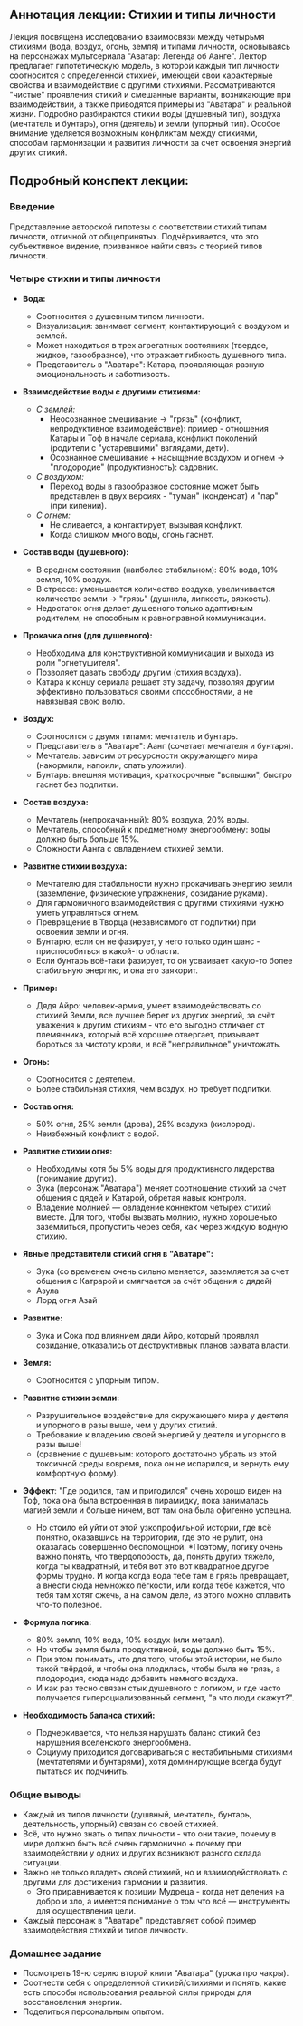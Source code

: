 ## Аннотация лекции: Стихии и типы личности

Лекция посвящена исследованию взаимосвязи между четырьмя стихиями (вода, воздух, огонь, земля) и типами личности, основываясь на персонажах мультсериала "Аватар: Легенда об Аанге". Лектор предлагает гипотетическую модель, в которой каждый тип личности соотносится с определенной стихией, имеющей свои характерные свойства и взаимодействие с другими стихиями.  Рассматриваются "чистые" проявления стихий и смешанные варианты, возникающие при взаимодействии, а также приводятся примеры из "Аватара" и реальной жизни. Подробно разбираются стихии воды (душевный тип), воздуха (мечтатель и бунтарь), огня (деятель) и земли (упорный тип).  Особое внимание уделяется возможным конфликтам между стихиями, способам гармонизации и развития личности за счет освоения энергий других стихий.

## Подробный конспект лекции:

### Введение

Представление авторской гипотезы о соответствии стихий типам личности, отличной от общепринятых. Подчёркивается, что это субъективное видение, призванное найти связь с теорией типов личности.

### Четыре стихии и типы личности

*   **Вода:**
    *   Соотносится с душевным типом личности.
    *   Визуализация: занимает сегмент, контактирующий с воздухом и землей.
    *   Может находиться в трех агрегатных состояниях (твердое, жидкое, газообразное), что отражает гибкость душевного типа.
    *   Представитель в "Аватаре": Катара, проявляющая разную эмоциональность и заботливость.

*   **Взаимодействие воды с другими стихиями:**
    *   *С землей:*
        *   Неосознанное смешивание -> "грязь" (конфликт, непродуктивное взаимодействие): пример - отношения Катары и Тоф в начале сериала, конфликт поколений (родители с "устаревшими" взглядами, дети).
        *   Осознанное смешивание + насыщение воздухом и огнем -> "плодородие" (продуктивность):  садовник.
    *   *С воздухом:*
        *   Переход воды в газообразное состояние может быть представлен в двух версиях - "туман" (конденсат) и "пар" (при кипении).
    *   *С огнем:*
        *   Не сливается, а контактирует, вызывая конфликт.
        *   Когда слишком много воды, огонь гаснет.
*   **Состав воды (душевного):**
    *   В среднем состоянии (наиболее стабильном): 80% вода, 10% земля, 10% воздух.
    *   В стрессе: уменьшается количество воздуха, увеличивается количество земли -> "грязь" (душнила, липкость, вязкость).
    *   Недостаток огня делает душевного только адаптивным родителем, не способным к равноправной коммуникации.
*   **Прокачка огня (для душевного):**
    *   Необходима для конструктивной коммуникации и выхода из роли "огнетушителя".
    *   Позволяет давать свободу другим (стихия воздуха).
    *   Катара к концу сериала решает эту задачу, позволяя другим эффективно пользоваться своими способностями, а не навязывая свою волю.

*   **Воздух:**
    *   Соотносится с двумя типами: мечтатель и бунтарь.
    *   Представитель в "Аватаре": Аанг (сочетает мечтателя и бунтаря).
    *   Мечтатель: зависим от ресурсности окружающего мира (накормили, напоили, спать уложили).
    *   Бунтарь: внешняя мотивация, краткосрочные "вспышки", быстро гаснет без подпитки.
*   **Состав воздуха:**
    *   Мечтатель (непрокачанный): 80% воздуха, 20% воды.
    *   Мечтатель, способный к предметному энергообмену:  воды должно быть больше 15%.
    *   Сложности Аанга с овладением стихией земли.
*   **Развитие стихии воздуха:**
    *   Мечтателю для стабильности нужно прокачивать энергию земли (заземление, физические упражнения, созидание руками).
    *   Для гармоничного взаимодействия с другими стихиями нужно уметь управляться огнем.
    *   Превращение в Творца (независимого от подпитки) при освоении земли и огня.
    *   Бунтарю, если он не фазирует, у него только один шанс - приспособиться в какой-то области.
    *   Если бунтарь всё-таки фазирует, то он усваивает какую-то более стабильную энергию, и она его заякорит.
*   **Пример:**
    *   Дядя Айро: человек-армия, умеет взаимодействовать со стихией Земли, все лучшее берет из других энергий, за счёт уважения к другим стихиям - что его выгодно отличает от племянника, который всё хорошее отвергает, призывает бороться за чистоту крови, и всё "неправильное" уничтожать.

*   **Огонь:**
    *   Соотносится с деятелем.
    *   Более стабильная стихия, чем воздух, но требует подпитки.
*   **Состав огня:**
    *   50% огня, 25% земли (дрова), 25% воздуха (кислород).
    *   Неизбежный конфликт с водой.
*   **Развитие стихии огня:**
    *   Необходимы хотя бы 5% воды для продуктивного лидерства (понимание других).
    *   Зука (персонаж "Аватара") меняет соотношение стихий за счет общения с дядей и Катарой, обретая навык контроля.
    *   Владение молнией — овладение коннектом четырех стихий вместе.
                Для того, чтобы вызвать молнию, нужно хорошенько заземлиться, пропустить через себя, как через жидкую водную стихию.
*   **Явные представители стихий огня в "Аватаре":**
    *   Зука (со временем очень сильно меняется, заземляется за счет общения с Катрарой и смягчается за счёт общения с дядей)
    *   Азула
    *   Лорд огня Азай
*   **Развитие:**
    *   Зука и Сока под влиянием дяди Айро, который проявлял созидание, отказались от деструктивных планов захвата власти.

*   **Земля:**
    *   Соотносится с упорным типом.
*   **Развитие стихии земли:**
    *   Разрушительное воздействие для окружающего мира у деятеля и упорного в разы выше, чем у других стихий.
    * Требование к владению своей энергией у деятеля и упорного в разы выше!
     * (сравнение с душевным: которого достаточно убрать из этой токсичной среды вовремя, пока он не испарился, и вернуть ему комфортную форму).
*   **Эффект**: "Где родился, там и пригодился" очень хорошо виден на Тоф, пока она была встроенная в пирамидку, пока занималась магией земли и больше ничем, вот там она была офигенно успешна.
     * Но стоило ей уйти от этой узкопрофильной истории, где всё понятно, оказавшись на территории, где это не рулит,  она оказалась совершенно беспомощной.
          *Поэтому, логику очень важно понять, что твердолобость, да, понять других тяжело, когда ты квадратный, и тебя вот это вот квадратное другое формы трудно.
           И когда когда вода тебе там в грязь превращает, а внести сюда немножко лёгкости,  или когда тебе кажется, что тебя там хотят сжечь, а на самом деле, из этого можно сплавить что-то полезное.
*   **Формула логика:**
    *   80% земля, 10% вода, 10% воздух  (или металл).
    *   Но чтобы земля была продуктивной, воды должно быть 15%.
      * При этом понимать, что для того, чтобы этой истории, не было такой твёрдой, и чтобы она плодилась,  чтобы была не грязь, а плодородия, сюда надо добавить немного воздуха.
     * И как раз тесно связан стык душевного с логиком, и где часто получается гипероциализованный сегмент, "а что люди скажут?".

*   **Необходимость баланса стихий:**
    *   Подчеркивается, что нельзя нарушать баланс стихий без нарушения вселенского энергообмена.
    *   Социуму приходится договариваться с нестабильными стихиями (мечтателями и бунтарями), хотя доминирующие всегда будут пытаться их подчинить.

### Общие выводы

*   Каждый из типов личности (душвный, мечтатель, бунтарь, деятельность, упорный) связан со своей стихией.
*   Всё, что нужно знать о типах личности - что они такие, почему в мире должно быть всё очень гармонично + почему при взаимодействии у одних и других возникают разного склада ситуации.
*   Важно не только владеть своей стихией, но и взаимодействовать с другими для достижения гармонии и развития.
    * Это приравнивается к позиции Мудреца - когда нет деления на добро и зло, а имеется понимание о том что всё — инструменты для осуществления цели.
*   Каждый персонаж в "Аватаре" представляет собой пример взаимодействия стихий и типов личности.

### Домашнее задание

*   Посмотреть 19-ю серию второй книги "Аватара" (урока про чакры).
*   Соотнести себя с определенной стихией/стихиями и понять, какие есть способы использования реальной силы природы для восстановления энергии.
*   Поделиться персональным опытом.